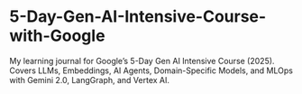 # 5-Day-Gen-AI-Intensive-Course-with-Google
My learning journal for Google’s 5-Day Gen AI Intensive Course (2025). Covers LLMs, Embeddings, AI Agents, Domain-Specific Models, and MLOps with Gemini 2.0, LangGraph, and Vertex AI.
